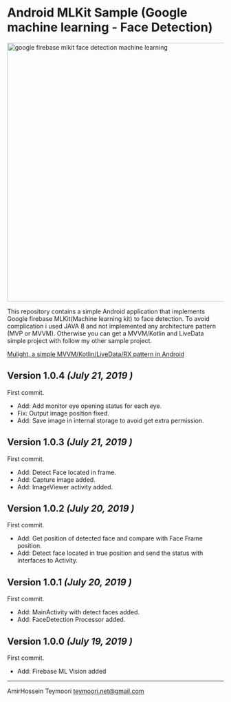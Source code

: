 # Android MLKit Sample (Google machine learning - Face Detection)

<img src="http://devcast.ir/mlkit.png" alt="google firebase mlkit face detection machine learning " width=600 />

This repository contains a simple Android application that implements Google firebase MLKit(Machine learning kit) to face detection.
To avoid complication i used JAVA 8 and not implemented any architecture pattern (MVP or MVVM).
Otherwise you can get a MVVM/Kotlin and LiveData simple project with follow my other sample project.

<a href="https://github.com/ateymoori/mulight">Mulight, a simple MVVM/Kotlin/LiveData/RX pattern in Android</a>


Version 1.0.4 *(July 21, 2019 )*
----------------------------

First commit. 
 * Add: Add monitor eye opening status for each eye.
 * Fix: Output image position fixed.
 * Add: Save image in internal storage to avoid get extra permission.

 
Version 1.0.3 *(July 21, 2019 )*
----------------------------

First commit. 
 * Add: Detect Face located in frame. 
 * Add: Capture image added.
 * Add: ImageViewer activity added.

 
Version 1.0.2 *(July 20, 2019 )*
----------------------------

First commit. 
 * Add: Get position of detected face and compare with Face Frame position.
 * Add: Detect face located in true position and send the status with interfaces to Activity.

 
Version 1.0.1 *(July 20, 2019 )*
----------------------------

First commit. 
 * Add: MainActivity with detect faces added.
 * Add: FaceDetection Processor added.

 
Version 1.0.0 *(July 19, 2019 )*
----------------------------

First commit. 
 * Add: Firebase ML Vision added

----------------------------
AmirHossein Teymoori
teymoori.net@gmail.com